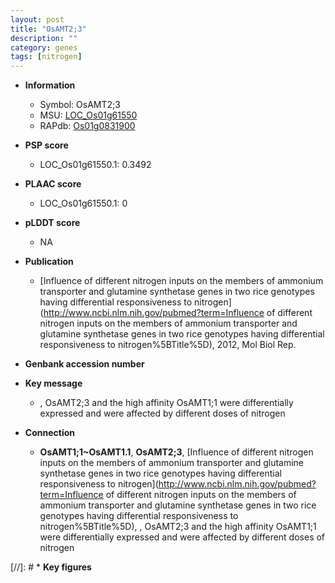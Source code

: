 ```yaml
---
layout: post
title: "OsAMT2;3"
description: ""
category: genes
tags: [nitrogen]
---
```


* **Information**  
    + Symbol: OsAMT2;3  
    + MSU: [LOC_Os01g61550](http://rice.plantbiology.msu.edu/cgi-bin/ORF_infopage.cgi?orf=LOC_Os01g61550)  
    + RAPdb: [Os01g0831900](http://rapdb.dna.affrc.go.jp/viewer/gbrowse_details/irgsp1?name=Os01g0831900)  

* **PSP score**  
    + LOC_Os01g61550.1: 0.3492 

* **PLAAC score**  
    + LOC_Os01g61550.1: 0 

* **pLDDT score**
    + NA


* **Publication**  
    + [Influence of different nitrogen inputs on the members of ammonium transporter and glutamine synthetase genes in two rice genotypes having differential responsiveness to nitrogen](http://www.ncbi.nlm.nih.gov/pubmed?term=Influence of different nitrogen inputs on the members of ammonium transporter and glutamine synthetase genes in two rice genotypes having differential responsiveness to nitrogen%5BTitle%5D), 2012, Mol Biol Rep.

* **Genbank accession number**  

* **Key message**  
    + , OsAMT2;3 and the high affinity OsAMT1;1 were differentially expressed and were affected by different doses of nitrogen

* **Connection**  
    + __OsAMT1;1~OsAMT1.1__, __OsAMT2;3__, [Influence of different nitrogen inputs on the members of ammonium transporter and glutamine synthetase genes in two rice genotypes having differential responsiveness to nitrogen](http://www.ncbi.nlm.nih.gov/pubmed?term=Influence of different nitrogen inputs on the members of ammonium transporter and glutamine synthetase genes in two rice genotypes having differential responsiveness to nitrogen%5BTitle%5D), , OsAMT2;3 and the high affinity OsAMT1;1 were differentially expressed and were affected by different doses of nitrogen

[//]: # * **Key figures**  


